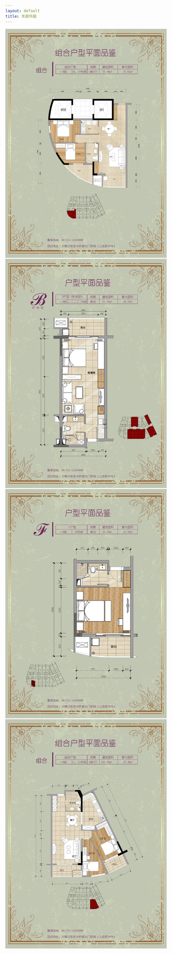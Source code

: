 ```yaml
---
layout: default
title: 东部华庭
---
```


![户型1](/images/huxing1.jpg)
![户型2](/images/huxing2.jpg)
![户型3](/images/huxing3.jpg)
![户型4](/images/huxing4.jpg)

